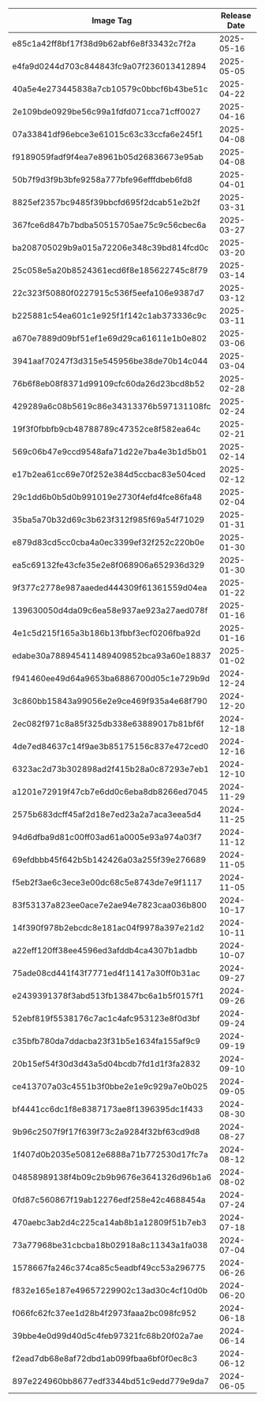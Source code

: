 | Image Tag                                | Release Date |
| ---------------------------------------- | ------------ |
| e85c1a42ff8bf17f38d9b62abf6e8f33432c7f2a | 2025-05-16   |
| e4fa9d0244d703c844843fc9a07f236013412894 | 2025-05-05   |
| 40a5e4e273445838a7cb10579c0bbcf6b43be51c | 2025-04-22   |
| 2e109bde0929be56c99a1fdfd071cca71cff0027 | 2025-04-16   |
| 07a33841df96ebce3e61015c63c33ccfa6e245f1 | 2025-04-08   |
| f9189059fadf9f4ea7e8961b05d26836673e95ab | 2025-04-08   |
| 50b7f9d3f9b3bfe9258a777bfe96efffdbeb6fd8 | 2025-04-01   |
| 8825ef2357bc9485f39bbcfd695f2dcab51e2b2f | 2025-03-31   |
| 367fce6d847b7bdba50515705ae75c9c56cbec6a | 2025-03-27   |
| ba208705029b9a015a72206e348c39bd814fcd0c | 2025-03-20   |
| 25c058e5a20b8524361ecd6f8e185622745c8f79 | 2025-03-14   |
| 22c323f50880f0227915c536f5eefa106e9387d7 | 2025-03-12   |
| b225881c54ea601c1e925f1f142c1ab373336c9c | 2025-03-11   |
| a670e7889d09bf51ef1e69d29ca61611e1b0e802 | 2025-03-06   |
| 3941aaf70247f3d315e545956be38de70b14c044 | 2025-03-04   |
| 76b6f8eb08f8371d99109cfc60da26d23bcd8b52 | 2025-02-28   |
| 429289a6c08b5619c86e34313376b597131108fc | 2025-02-24   |
| 19f3f0fbbfb9cb48788789c47352ce8f582ea64c | 2025-02-21   |
| 569c06b47e9ccd9548afa71d22e7ba4e3b1d5b01 | 2025-02-14   |
| e17b2ea61cc69e70f252e384d5ccbac83e504ced | 2025-02-12   |
| 29c1dd6b0b5d0b991019e2730f4efd4fce86fa48 | 2025-02-04   |
| 35ba5a70b32d69c3b623f312f985f69a54f71029 | 2025-01-31   |
| e879d83cd5cc0cba4a0ec3399ef32f252c220b0e | 2025-01-30   |
| ea5c69132fe43cfe35e2e8f068906a652936d329 | 2025-01-30   |
| 9f377c2778e987aaeded444309f61361559d04ea | 2025-01-22   |
| 139630050d4da09c6ea58e937ae923a27aed078f | 2025-01-16   |
| 4e1c5d215f165a3b186b13fbbf3ecf0206fba92d | 2025-01-16   |
| edabe30a788945411489409852bca93a60e18837 | 2025-01-02   |
| f941460ee49d64a9653ba6886700d05c1e729b9d | 2024-12-24   |
| 3c860bb15843a99056e2e9ce469f935a4e68f790 | 2024-12-20   |
| 2ec082f971c8a85f325db338e63889017b81bf6f | 2024-12-18   |
| 4de7ed84637c14f9ae3b85175156c837e472ced0 | 2024-12-16   |
| 6323ac2d73b302898ad2f415b28a0c87293e7eb1 | 2024-12-10   |
| a1201e72919f47cb7e6dd0c6eba8db8266ed7045 | 2024-11-29   |
| 2575b683dcff45af2d18e7ed23a2a7aca3eea5d4 | 2024-11-25   |
| 94d6dfba9d81c00ff03ad61a0005e93a974a03f7 | 2024-11-12   |
| 69efdbbb45f642b5b142426a03a255f39e276689 | 2024-11-05   |
| f5eb2f3ae6c3ece3e00dc68c5e8743de7e9f1117 | 2024-11-05   |
| 83f53137a823ee0ace7e2ae94e7823caa036b800 | 2024-10-17   |
| 14f390f978b2ebcdc8e181ac04f9978a397e21d2 | 2024-10-11   |
| a22eff120ff38ee4596ed3afddb4ca4307b1adbb | 2024-10-07   |
| 75ade08cd441f43f7771ed4f11417a30ff0b31ac | 2024-09-27   |
| e2439391378f3abd513fb13847bc6a1b5f0157f1 | 2024-09-26   |
| 52ebf819f5538176c7ac1c4afc953123e8f0d3bf | 2024-09-24   |
| c35bfb780da7ddacba23f31b5e1634fa155af9c9 | 2024-09-19   |
| 20b15ef54f30d3d43a5d04bcdb7fd1d1f3fa2832 | 2024-09-10   |
| ce413707a03c4551b3f0bbe2e1e9c929a7e0b025 | 2024-09-05   |
| bf4441cc6dc1f8e8387173ae8f1396395dc1f433 | 2024-08-30   |
| 9b96c2507f9f17f639f73c2a9284f32bf63cd9d8 | 2024-08-27   |
| 1f407d0b2035e50812e6888a71b772530d17fc7a | 2024-08-12   |
| 04858989138f4b09c2b9b9676e3641326d96b1a6 | 2024-08-02   |
| 0fd87c560867f19ab12276edf258e42c4688454a | 2024-07-24   |
| 470aebc3ab2d4c225ca14ab8b1a12809f51b7eb3 | 2024-07-18   |
| 73a77968be31cbcba18b02918a8c11343a1fa038 | 2024-07-04   |
| 1578667fa246c374ca85c5eadbf49cc53a296775 | 2024-06-26   |
| f832e165e187e49657229902c13ad30c4cf10d0b | 2024-06-20   |
| f066fc62fc37ee1d28b4f2973faaa2bc098fc952 | 2024-06-18   |
| 39bbe4e0d99d40d5c4feb97321fc68b20f02a7ae | 2024-06-14   |
| f2ead7db68e8af72dbd1ab099fbaa6bf0f0ec8c3 | 2024-06-12   |
| 897e224960bb8677edf3344bd51c9edd779e9da7 | 2024-06-05   |
